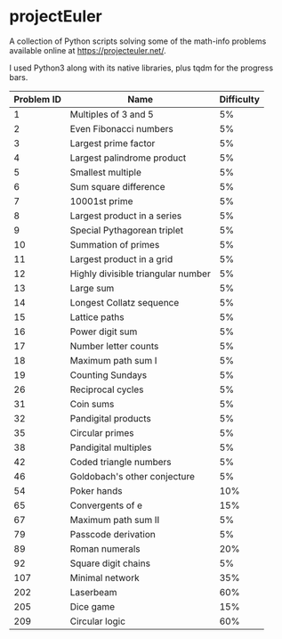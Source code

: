 # projectEuler

A collection of Python scripts solving some of the math-info problems available online at https://projecteuler.net/.

I used Python3 along with its native libraries, plus tqdm for the progress bars.


| Problem ID    |     Name    | Difficulty |
| ------------- | ----------- | ---------- |
|   1 | Multiples of 3 and 5 | 5% |
|   2 | Even Fibonacci numbers | 5% |
|   3 | Largest prime factor | 5% |
|   4 | Largest palindrome product | 5% |
|   5 | Smallest multiple | 5% |
|   6 | Sum square difference | 5% |
|   7 | 10001st prime | 5% |
|   8 | Largest product in a series | 5% |
|   9 | Special Pythagorean triplet | 5% |
|  10 | Summation of primes | 5% |
|  11 | Largest product in a grid | 5% |
|  12 | Highly divisible triangular number | 5% |
|  13 | Large sum | 5% |
|  14 | Longest Collatz sequence | 5% |
|  15 | Lattice paths | 5% |
|  16 | Power digit sum | 5% |
|  17 | Number letter counts | 5% |
|  18 | Maximum path sum I | 5% |
|  19 | Counting Sundays | 5% |
|  26 | Reciprocal cycles | 5% |
|  31 | Coin sums | 5% |
|  32 | Pandigital products | 5% |
|  35 | Circular primes | 5% |
|  38 | Pandigital multiples | 5% |
|  42 | Coded triangle numbers | 5% |
|  46 | Goldobach's other conjecture | 5% |
|  54 | Poker hands | 10% |
|  65 | Convergents of e | 15% |
|  67 | Maximum path sum II | 5% |
|  79 | Passcode derivation | 5% |
|  89 | Roman numerals | 20% |
|  92 | Square digit chains | 5% |
| 107 | Minimal network | 35% |
| 202 | Laserbeam | 60% |
| 205 | Dice game | 15% |
| 209 | Circular logic | 60% |

